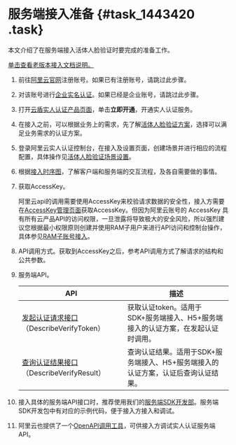 # 服务端接入准备 {#task_1443420 .task}

本文介绍了在服务端接入活体人脸验证时要完成的准备工作。

[单击查看老版本接入文档说明。](../../../../cn.zh-CN/产品简介/旧文档（隐藏）/老版本接入文档说明.md#)

1.  前往[阿里云官网](https://www.aliyun.com/?spm=a2c4g.11186623.2.14.3c1b6961sQwCNl)注册账号。如果已有注册账号，请跳过此步骤。
2.  对该账号进行[企业实名认证](../../../../cn.zh-CN/.md#)。如果已经是企业账号，请跳过此步骤。
3.  打开[云盾实人认证产品页面](https://www.aliyun.com/product/cloudauth)，单击**立即开通**，开通实人认证服务。
4.  在接入之前，可以根据业务上的需求，先了解[活体人脸验证方案](../../../../cn.zh-CN/快速入门/旧文档（隐藏）/认证方案.md#section_13r_whe_p8p)，选择可以满足业务需求的认证方案。
5.  登录阿里云实人认证控制台，在接入及设置页面，创建场景并进行相应的流程配置，具体操作见[活体人脸验证场景设置](../../../../cn.zh-CN/快速入门/旧文档（隐藏）/业务设置.md#section_gbr_hh7_02f)。
6.  根据[接入时序图](cn.zh-CN/活体人脸验证/集成指南/接入时序图.md#)，了解客户端和服务端的交互流程，及各自需要做的事情。
7.  获取AccessKey。 

    阿里云api的调用需要使用AccessKey来校验请求数据的安全性，接入方需要在[AccessKey管理页面](https://ak-console.aliyun.com/#/accesskey)获取AccessKey。但因为阿里云账号的 AccessKey 具有所有云产品API的访问权限，一旦泄露将导致极大的安全风险，所以强烈建议您根据最小权限原则创建并使用RAM子用户来进行API访问和控制台操作，具体参见[RAM子账号接入](https://help.aliyun.com/document_detail/128360.htm)。

8.  API调用方式。获取到AccessKey之后，参考API调用方式了解请求的结构和公共参数。
9.  服务端API。 

    |API|描述|
    |---|--|
    |[发起认证请求接口](cn.zh-CN/活体人脸验证/集成指南/服务端接入/发起认证请求接口.md#)（DescribeVerifyToken）|获取认证token。适用于SDK+服务端接入、H5+服务端接入的认证方案，在发起认证时调用。|
    |[查询认证结果接口](cn.zh-CN/活体人脸验证/集成指南/服务端接入/查询认证结果接口.md#)（DescribeVerifyResult）|查询认证结果。适用于SDK+服务端接入、H5+服务端接入的认证方案，认证后查询认证结果。|

10. 接入具体的服务端API接口时，推荐使用我们的[服务端SDK开发部](https://help.aliyun.com/document_detail/128353.html)。服务端SDK开发包中有对应的示例代码，便于接入方接入和调试。
11. 阿里云也提供了一个[OpenAPI调用工具](https://api.aliyun.com/new#/?product=Cloudauth)，可供接入方调试实人认证服务端API。

